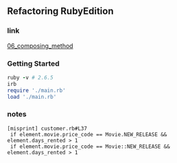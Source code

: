 ## Refactoring RubyEdition

### link
[06_composing_method](https://github.com/yuji91/RefactoringRuby_01_sample/tree/feature/06_composing_method_after/06_composing_method)

### Getting Started
```ruby
ruby -v # 2.6.5
irb
require './main.rb'
load './main.rb'
```
### notes
```
[misprint] customer.rb#L37
 if element.movie.price_code == Movie.NEW_RELEASE && element.days_rented > 1
 if element.movie.price_code == Movie::NEW_RELEASE && element.days_rented > 1
 ```
